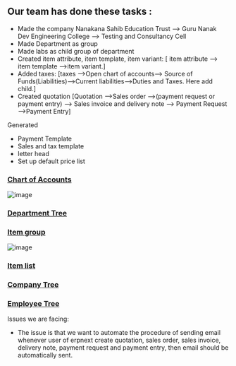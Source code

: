 ## Our team has done these tasks :

- Made the company Nanakana Sahib Education Trust --> Guru Nanak Dev Engineering College --> Testing and Consultancy Cell
- Made Department as group
- Made labs as child group of department
- Created item attribute, item template, item variant:   [ item attribute --> item template -->item variant.]
- Added taxes:    [taxes -->Open chart of accounts--> Source of Funds(Liabilities)-->Current  liabilities-->Duties and Taxes. Here add child.]
- Created quotation  [Quotation -->Sales order -->(payment request or payment entry) --> Sales invoice and delivery note --> Payment Request -->Payment Entry]

Generated
- Payment Template 
- Sales and tax template
- letter head
- Set up default price list

### [Chart of Accounts](https://erp.gndec.ac.in/desk#Tree/Account)
![image](https://user-images.githubusercontent.com/53931644/111279311-946bb080-8660-11eb-83d8-32c2aa656f60.png)
### [Department Tree](https://erp.gndec.ac.in/desk#Tree/Department)
### [Item group](https://erp.gndec.ac.in/desk#Tree/Item%20Group)
![image](https://user-images.githubusercontent.com/53931644/111279710-f9270b00-8660-11eb-84e1-f6d9eee70165.png)
### [Item list](https://erp.gndec.ac.in/desk#List/Item/List)
### [Company Tree](https://erp.gndec.ac.in/desk#Tree/Company)
### [Employee Tree](https://erp.gndec.ac.in/desk#Tree/Employee)

Issues we are facing:
- The issue is that we want to automate the procedure of sending email whenever user of erpnext create quotation, sales order, sales invoice, delivery note, payment request and payment entry, then email should be automatically sent.
